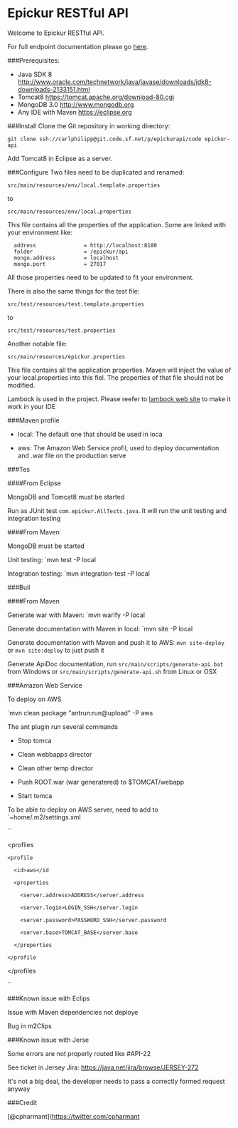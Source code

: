 Epickur RESTful API
===================

Welcome to Epickur RESTful API.

For full endpoint documentation please go [here](../../apidoc/index.html).

###Prerequisites:
* Java SDK 8 http://www.oracle.com/technetwork/java/javase/downloads/jdk8-downloads-2133151.html
* Tomcat8 https://tomcat.apache.org/download-80.cgi
* MongoDB 3.0 http://www.mongodb.org
* Any IDE with Maven https://eclipse.org

###Install
Clone the Git repository in working directory:

`git clone ssh://carlphilipp@git.code.sf.net/p/epickurapi/code epickur-api`

Add Tomcat8 in Eclipse as a server.

###Configure
Two files need to be duplicated and renamed:

`src/main/resources/env/local.template.properties`

to

`src/main/resources/env/local.properties`


This file contains all the properties of the application. Some are linked with your environment like:

```
  address               = http://localhost:8180
  folder                = /epickur/api
  mongo.address         = localhost
  mongo.port            = 27017
```

All those properties need to be updated to fit your environment.

There is also the same things for the test file:

`src/test/resources/test.template.properties`

to

`src/test/resources/test.properties`

Another notable file:

`src/main/resources/epickur.properties`

This file contains all the application properties. Maven will inject the value of your local.properties into this fiel. The properties of that file should not be modified.

Lambock is used in the project. Please reefer to [lambock web site](https://projectlombok.org) to make it work in your IDE


###Maven profile

* local: The default one that should be used in loca

* aws: The Amazon Web Service profil, used to deploy documentation and .war file on the production serve


###Tes



####From Eclipse


MongoDB and Tomcat8 must be started


Run as JUnit test `com.epickur.AllTests.java`. It will run the unit testing and integration testing


####From Maven


MongoDB must be started


Unit testing: `mvn test -P local


Integration testing: `mvn integration-test -P local



###Buil

####From Maven


Generate war with Maven: `mvn warify -P local


Generate documentation with Maven in local: `mvn site -P local


Generate documentation with Maven and push it to AWS: `mvn site-deploy` or `mvn site:deploy` to just push it


Generate ApiDoc documentation, run `src/main/scripts/generate-api.bat` from Windows or `src/main/scripts/generate-api.sh` from Linux or OSX


###Amazon Web Service


To deploy on AWS


`mvn clean package "antrun:run@upload" -P aws


The ant plugin run several commands


* Stop tomca

* Clean webbapps director

* Clean other temp director

* Push ROOT.war (war generatered) to $TOMCAT/webapp

* Start tomca


To be able to deploy on AWS server, need to add to `~home/.m2/settings.xml


``

<profiles

    <profile

      <id>aws</id

      <properties

        <server.address>ADDRESS</server.address

        <server.login>LOGIN_SSH</server.login

        <server.password>PASSWORD_SSH</server.password

        <server.base>TOMCAT_BASE</server.base

      </properties

    </profile

</profiles

``


###Known issue with Eclips

Issue with Maven dependencies not deploye


Bug in m2Clips


###Known issue with Jerse

Some errors are not properly routed like #API-22

See ticket in Jersey Jira: https://java.net/jira/browse/JERSEY-272

It's not a big deal, the developer needs to pass a correctly formed request anyway


###Credit


[@cpharmant](https://twitter.com/cpharmant
